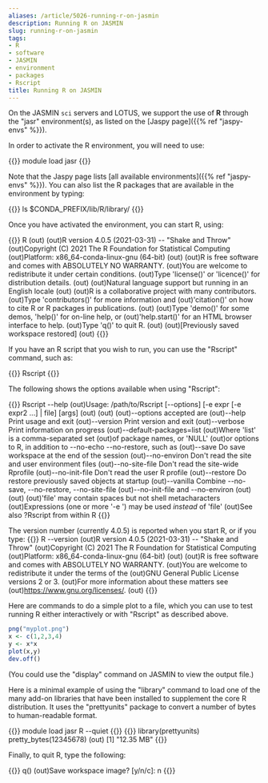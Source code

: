 ```yaml
---
aliases: /article/5026-running-r-on-jasmin
description: Running R on JASMIN
slug: running-r-on-jasmin
tags:
- R
- software
- JASMIN
- environment
- packages
- Rscript
title: Running R on JASMIN
---
```


On the JASMIN `sci` servers and LOTUS, we support the use of **R** through the
"jasr" environment(s), as listed on the [Jaspy page]({{% ref "jaspy-envs" %}}).

In order to activate the R environment, you will need to use:

{{<command user="user" host="sci1">}}
module load jasr
{{</command>}}

Note that the Jaspy page lists [all available environments]({{% ref "jaspy-envs" %}}). You can also list the R packages that are available in the
environment by typing:

{{<command user="user" host="sci1">}}
ls $CONDA_PREFIX/lib/R/library/
{{</command>}}

Once you have activated the environment, you can start R, using:

{{<command user="user" host="sci1">}}
R
(out)
(out)R version 4.0.5 (2021-03-31) -- "Shake and Throw"
(out)Copyright (C) 2021 The R Foundation for Statistical Computing
(out)Platform: x86_64-conda-linux-gnu (64-bit)
(out)
(out)R is free software and comes with ABSOLUTELY NO WARRANTY.
(out)You are welcome to redistribute it under certain conditions.
(out)Type 'license()' or 'licence()' for distribution details.
(out)
  (out)Natural language support but running in an English locale
(out)
(out)R is a collaborative project with many contributors.
(out)Type 'contributors()' for more information and
(out)'citation()' on how to cite R or R packages in publications.
(out)
(out)Type 'demo()' for some demos, 'help()' for on-line help, or
(out)'help.start()' for an HTML browser interface to help.
(out)Type 'q()' to quit R.
(out)
(out)[Previously saved workspace restored]
(out)
{{</command>}}

If you have an R script that you wish to run, you can use the "Rscript"
command, such as:

{{<command user="user" host="sci1">}}
Rscript <myscript>
{{</command>}}

The following shows the options available when using "Rscript":

{{<command user="user" host="sci1">}}
Rscript --help
(out)Usage: /path/to/Rscript [--options] [-e expr [-e expr2 ...] | file] [args]
(out)
(out)
(out)--options accepted are
    (out)--help              Print usage and exit
    (out)--version           Print version and exit
    (out)--verbose           Print information on progress
    (out)--default-packages=list
                        (out)Where 'list' is a comma-separated set
                        (out)of package names, or 'NULL'
(out)or options to R, in addition to --no-echo --no-restore, such as
    (out)--save              Do save workspace at the end of the session
    (out)--no-environ        Don't read the site and user environment files
    (out)--no-site-file      Don't read the site-wide Rprofile
    (out)--no-init-file      Don't read the user R profile
    (out)--restore           Do restore previously saved objects at startup
    (out)--vanilla           Combine --no-save, --no-restore, --no-site-file
                        (out)--no-init-file and --no-environ
(out)
(out)
(out)'file' may contain spaces but not shell metacharacters
(out)Expressions (one or more '-e <expr>') may be used *instead* of 'file'
(out)See also  ?Rscript  from within R
{{</command>}}
    

The version number (currently 4.0.5) is reported when you start R, or if you
type:
{{<command user="user" host="sci1">}}
R --version
(out)R version 4.0.5 (2021-03-31) -- "Shake and Throw"
(out)Copyright (C) 2021 The R Foundation for Statistical Computing
(out)Platform: x86_64-conda-linux-gnu (64-bit)
(out)
(out)R is free software and comes with ABSOLUTELY NO WARRANTY.
(out)You are welcome to redistribute it under the terms of the
(out)GNU General Public License versions 2 or 3.
(out)For more information about these matters see
(out)https://www.gnu.org/licenses/.
(out)
{{</command>}}

Here are commands to do a simple plot to a file, which you can use to test
running R either interactively or with "Rscript" as described above.

```r
png("myplot.png")
x <- c(1,2,3,4)
y <- x*x
plot(x,y)
dev.off()
```

(You could use the "display" command on JASMIN to view the output file.)

Here is a minimal example of using the "library" command to load one of the
many add-on libraries that have been installed to supplement the core R
distribution. It uses the "prettyunits" package to convert a number of bytes
to human-readable format.

{{<command user="user" host="sci1">}}
module load jasr
R --quiet
{{</command>}}
{{<command prompt=">">}}
library(prettyunits)
pretty_bytes(12345678)
(out)    [1] "12.35 MB"
{{</command>}}

Finally, to quit R, type the following:

{{<command prompt=">">}}
q()
(out)Save workspace image? [y/n/c]: n
{{</command>}}
